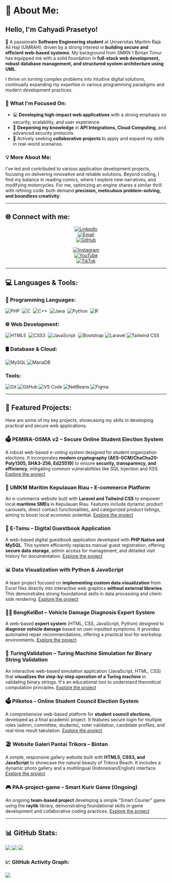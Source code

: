 # 💫 About Me:

## Hello, I'm Cahyadi Prasetyo!

👋 A passionate **Software Engineering student** at Universitas Maritim Raja Ali Haji (UMRAH), driven by a strong interest in **building secure and efficient web-based systems**. My background from SMKN 1 Bintan Timur has equipped me with a solid foundation in **full-stack web development, robust database management, and structured system architecture using UML**.

I thrive on turning complex problems into intuitive digital solutions, continually expanding my expertise in various programming paradigms and modern development practices.

### 🚀 What I'm Focused On:
- 💻 **Developing high-impact web applications** with a strong emphasis on security, scalability, and user experience.
- 🌱 **Deepening my knowledge** in **API Integrations, Cloud Computing**, and advanced security protocols.
- 🤝 Actively seeking **collaborative projects** to apply and expand my skills in real-world scenarios.

### 💡 More About Me:
I've led and contributed to various application development projects, focusing on delivering innovative and reliable solutions. Beyond coding, I find my balance in reading comics, where I explore new narratives, and modifying motorcycles. For me, optimizing an engine shares a similar thrill with refining code: both demand **precision, meticulous problem-solving, and boundless creativity**.

---

## 🌐 Connect with me:
<div align="center">

  
  [![LinkedIn](https://img.shields.io/badge/LinkedIn-Connect%20Professionally-blue?style=for-the-badge&logo=linkedin)](https://linkedin.com/in/CahyadiPrasetyo)  
  [![Email](https://img.shields.io/badge/Email-Drop%20a%20Message-red?style=for-the-badge&logo=gmail)](mailto:cahyadi.informatics@gmail.com)  
  [![GitHub](https://img.shields.io/badge/GitHub-Follow%20My%20Work-black?style=for-the-badge&logo=github)](https://github.com/cahyadi240105)  


  [![Instagram](https://img.shields.io/badge/-Instagram-E4405F?style=for-the-badge&logo=instagram&logoColor=white&label=Daily%20Life)](https://instagram.com/cahyadi_p24)  
  [![YouTube](https://img.shields.io/badge/-YouTube-FF0000?style=for-the-badge&logo=youtube&logoColor=white&label=Tutorials)](https://youtube.com/@Chdprasetyo)  
  [![TikTok](https://img.shields.io/badge/-TikTok-000000?style=for-the-badge&logo=tiktok&logoColor=white&label=Tech%20Shorts)](https://tiktok.com/@ChdPrstyo)  
</div>

---

## 💻 Languages & Tools:

### 🚀 Programming Languages:
![PHP](https://img.shields.io/badge/PHP-%23777BB4.svg?style=for-the-badge&logo=php&logoColor=white) 
![C](https://img.shields.io/badge/C-%2300599C.svg?style=for-the-badge&logo=c&logoColor=white) 
![C++](https://img.shields.io/badge/C%2B%2B-%2300599C.svg?style=for-the-badge&logo=c%2B%2B&logoColor=white) 
![Java](https://img.shields.io/badge/Java-%23ED8B00.svg?style=for-the-badge&logo=openjdk&logoColor=white) 
![Python](https://img.shields.io/badge/Python-3670A0?style=for-the-badge&logo=python&logoColor=ffdd54) 
![R](https://img.shields.io/badge/R-%23276DC3.svg?style=for-the-badge&logo=r&logoColor=white)

### 🌐 Web Development:
![HTML5](https://img.shields.io/badge/HTML5-%23E34F26.svg?style=for-the-badge&logo=html5&logoColor=white) 
![CSS3](https://img.shields.io/badge/CSS3-%231572B6.svg?style=for-the-badge&logo=css3&logoColor=white) 
![JavaScript](https://img.shields.io/badge/JavaScript-%23323330.svg?style=for-the-badge&logo=javascript&logoColor=%23F7DF1E) 
![Bootstrap](https://img.shields.io/badge/Bootstrap-%238511FA.svg?style=for-the-badge&logo=bootstrap&logoColor=white)
![Laravel](https://img.shields.io/badge/Laravel-%23FF2D20.svg?style=for-the-badge&logo=laravel&logoColor=white)
![Tailwind CSS](https://img.shields.io/badge/Tailwind_CSS-%2338B2AC.svg?style=for-the-badge&logo=tailwind-css&logoColor=white)

### 🛢️ Database & Cloud:
![MySQL](https://img.shields.io/badge/MySQL-4479A1.svg?style=for-the-badge&logo=mysql&logoColor=white)
![MariaDB](https://img.shields.io/badge/MariaDB-%23003545.svg?style=for-the-badge&logo=mariadb&logoColor=white)

### Tools:
![Git](https://img.shields.io/badge/Git-%23F05033.svg?style=for-the-badge&logo=git&logoColor=white)
![GitHub](https://img.shields.io/badge/GitHub-%23181717.svg?style=for-the-badge&logo=github&logoColor=white)
![VS Code](https://img.shields.io/badge/VS%20Code-%23007ACC.svg?style=for-the-badge&logo=visual-studio-code&logoColor=white)
![NetBeans](https://img.shields.io/badge/Apache%20NetBeans-%231B6AC6.svg?style=for-the-badge&logo=apache-netbeans-ide&logoColor=white)
![Figma](https://img.shields.io/badge/Figma-%23F24E1E.svg?style=for-the-badge&logo=figma&logoColor=white)

---

## 🚀 Featured Projects:

Here are some of my key projects, showcasing my skills in developing practical and secure web applications:

### 🗳️ PEMIRA-OSMA v2 – Secure Online Student Election System
A robust web-based e-voting system designed for student organization elections. It incorporates **modern cryptography (AES-GCM/ChaCha20-Poly1305, SHA3-256, Ed25519)** to ensure **security, transparency, and efficiency**, mitigating common vulnerabilities like SQL Injection and XSS.
[Explore the project](https://github.com/cahyadi240105/pemira-osma-v2.git)

### 🌊 UMKM Maritim Kepulauan Riau – E-commerce Platform
An e-commerce website built with **Laravel and Tailwind CSS** to empower local **maritime SMEs** in Kepulauan Riau. Features include dynamic product carousels, direct contact functionalities, and categorized product listings, aiming to boost local economic potential.
[Explore the project](https://github.com/cahyadi240105/umkm_maritim.git)

### 📝 E-Tamu – Digital Guestbook Application
A web-based digital guestbook application developed with **PHP Native and MySQL**. This system efficiently replaces manual guest registration, offering **secure data storage**, admin access for management, and detailed visit history for documentation.
[Explore the project](https://github.com/cahyadi240105/BukuE-tamu.git)

### 📊 Data Visualization with Python & JavaScript
A team project focused on **implementing custom data visualization** from Excel files directly into interactive web graphics **without external libraries**. This demonstrates strong foundational skills in data processing and client-side rendering.
[Explore the project](https://github.com/cahyadi240105/Final-Project.git)

### 🚗🔧 BengKelBot – Vehicle Damage Diagnosis Expert System
A web-based **expert system** (HTML, CSS, JavaScript, Python) designed to **diagnose vehicle damage** based on user-inputted symptoms. It provides automated repair recommendations, offering a practical tool for workshop environments.
[Explore the project](https://github.com/cahyadi240105/Bengkel-Bot.git)

### 🔁 TuringValidation – Turing Machine Simulation for Binary String Validation
An interactive web-based simulation application (JavaScript, HTML, CSS) that **visualizes the step-by-step operation of a Turing machine** in validating binary strings. It's an educational tool to understand theoretical computation principles.
[Explore the project](https://github.com/cahyadi240105/TuringValidation.git)

### 🗳️ Pilketos – Online Student Council Election System
A comprehensive web-based platform for **student council elections**, developed as a final academic project. It features secure login for multiple roles (admin, committee, students), voter validation, candidate profiles, and real-time result tabulation.
[Explore the project](https://github.com/cahyadi240105/PilKetos.git)

### 🏖️ Website Galeri Pantai Trikora – Bintan
A simple, responsive gallery website built with **HTML5, CSS3, and JavaScript** to showcase the natural beauty of Trikora Beach. It includes a dynamic photo gallery and a multilingual (Indonesian/English) interface.
[Explore the project](https://github.com/cahyadi240105/Traveller.git)

### 🎮 PAA-project-game – Smart Kurir Game (Ongoing)
An ongoing **team-based project** developing a simple "Smart Courier" game using the **raylib** library, demonstrating foundational skills in game development and collaborative coding practices.
[Explore the project](https://github.com/cahyadi240105/PAA-project-game.git)

---

## 📊 GitHub Stats:

![](https://github-readme-stats.vercel.app/api?username=cahyadi240105&theme=react&hide_border=true&include_all_commits=true&count_private=false)
![](https://nirzak-streak-stats.vercel.app/?user=cahyadi240105&theme=react&hide_border=true)
![](https://github-readme-stats.vercel.app/api/top-langs/?username=cahyadi240105&theme=react&hide_border=true&include_all_commits=true&count_private=false&layout=compact)

### 📈 GitHub Activity Graph:
![](https://github-readme-activity-graph.vercel.app/graph?username=cahyadi240105&theme=react&hide_border=true&area=true&color=61dafb)
